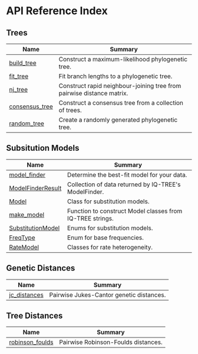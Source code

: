 # API Reference Index

## Trees

| Name | Summary |
|------|---------|
| [build_tree](tree/build_tree.md) |  Construct a maximum-likelihood phylogenetic tree. |
| [fit_tree](tree/fit_tree.md) | Fit branch lengths to a phylogenetic tree. |
| [nj_tree](tree/nj_tree.md) | Construct rapid neighbour-joining tree from pairwise distance matrix. |
| [consensus_tree](tree/consensus_tree.md) | Construct a consensus tree from a collection of trees. |
| [random_tree](tree/random_tree.md) | Create a randomly generated phylogenetic tree. |

## Subsitution Models

| Name | Summary |
|------|---------|
| [model_finder](model/model_finder.md) | Determine the best-fit model for your data. |
| [ModelFinderResult](model/ModelFinderResult.md) | Collection of data returned by IQ-TREE's ModelFinder. |
| [Model](model/Model.md) |  Class for substitution models. |
| [make_model](model/make_model.md) |  Function to construct Model classes from IQ-TREE strings. |
| [SubstitutionModel](model/SubstitutionModel.md) | Enums for substitution models. |
| [FreqType](model/FreqType.md) | Enum for base frequencies. |
| [RateModel](model/RateModel.md) | Classes for rate heterogeneity. |

## Genetic Distances

| Name | Summary |
|------|---------|
| [jc_distances](genetic_distance/jc_distances.md) |  Pairwise Jukes-Cantor genetic distances. |

## Tree Distances

| Name | Summary |
|------|---------|
| [robinson_foulds](tree_distance/robinson_foulds.md) |  Pairwise Robinson-Foulds distances. |
